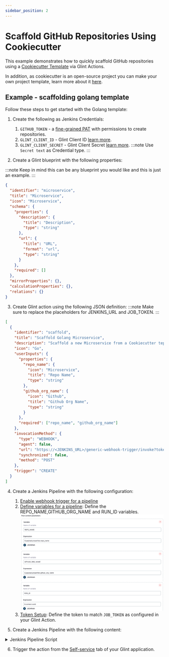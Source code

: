 ```yaml
---
sidebar_position: 2
---
```


# Scaffold GitHub Repositories Using Cookiecutter

This example demonstrates how to quickly scaffold GitHub repositories using a [Cookiecutter Template](https://www.cookiecutter.io/templates) via Glint Actions.

In addition, as cookiecutter is an open-source project you can make your own project template, learn more about it [here](https://cookiecutter.readthedocs.io/en/2.0.2/tutorials.html#create-your-very-own-cookiecutter-project-template).

## Example - scaffolding golang template

Follow these steps to get started with the Golang template:

1. Create the following as Jenkins Credentials:

   1. `GITHUB_TOKEN` - a [fine-grained PAT](https://github.com/settings/tokens?type=beta) with permissions to create repositories.
   2. `GLINT_CLIENT_ID` - Glint Client ID [learn more](/build-your-software-catalog/custom-integration/api/#get-api-token).
   3. `GLINT_CLIENT_SECRET` - Glint Client Secret [learn more](/build-your-software-catalog/custom-integration/api/#get-api-token).
      :::note
      Use `Secret text` as Credential type.
      :::

2. Create a Glint blueprint with the following properties:

:::note
Keep in mind this can be any blueprint you would like and this is just an example.
:::

```json showLineNumbers
{
  "identifier": "microservice",
  "title": "Microservice",
  "icon": "Microservice",
  "schema": {
    "properties": {
      "description": {
        "title": "Description",
        "type": "string"
      },
      "url": {
        "title": "URL",
        "format": "url",
        "type": "string"
      }
    },
    "required": []
  },
  "mirrorProperties": {},
  "calculationProperties": {},
  "relations": {}
}
```

3. Create Glint action using the following JSON definition:
   :::note
   Make sure to replace the placeholders for JENKINS_URL and JOB_TOKEN.
   :::

```json showLineNumbers
[
  {
    "identifier": "scaffold",
    "title": "Scaffold Golang Microservice",
    "description": "Scaffold a new Microservice from a Cookiecutter teplate",
    "icon": "Go",
    "userInputs": {
      "properties": {
        "repo_name": {
          "icon": "Microservice",
          "title": "Repo Name",
          "type": "string"
        },
        "github_org_name": {
          "icon": "Github",
          "title": "Github Org Name",
          "type": "string"
        }
      },
      "required": ["repo_name", "github_org_name"]
    },
    "invocationMethod": {
      "type": "WEBHOOK",
      "agent": false,
      "url": "https://<JENKINS_URL>/generic-webhook-trigger/invoke?token=<JOB_TOKEN>",
      "synchronized": false,
      "method": "POST"
    },
    "trigger": "CREATE"
  }
]
```

4. Create a Jenkins Pipeline with the following configuration:

   1. [Enable webhook trigger for a pipeline](../jenkins-pipeline.md#enabling-webhook-trigger-for-a-pipeline)
   2. [Define variables for a pipeline](../jenkins-pipeline.md#defining-variables): Define the REPO_NAME,GITHUB_ORG_NAME and RUN_ID variables.
      ![Define Vars](../../../../../static/img/self-service-actions/setup-backend/jenkins-pipeline/scaffold-jenkins-vars.png)
   3. [Token Setup](../jenkins-pipeline.md#token-setup): Define the token to match `JOB_TOKEN` as configured in your Glint Action.

5. Create a Jenkins Pipeline with the following content:

<details>
<summary>Jenkins Pipeline Script</summary>

```yml showLineNumbers
import groovy.json.JsonSlurper

pipeline {
    agent any

    environment {
        COOKIECUTTER_TEMPLATE = 'https://github.com/lacion/cookiecutter-golang'
        REPO_NAME = "${REPO_NAME}"
        GITHUB_ORG_NAME = "${GITHUB_ORG_NAME}"
        SCAFFOLD_DIR = "scaffold_${REPO_NAME}"
        GLINT_ACCESS_TOKEN = ""
        GLINT_BLUEPRINT_ID = "microservice"
        GLINT_RUN_ID = "${RUN_ID}"
    }

    stages {
        stage('Get access token') {
            steps {
                script {
                    withCredentials([
                        string(credentialsId: 'GLINT_CLIENT_ID', variable: 'GLINT_CLIENT_ID'),
                        string(credentialsId: 'GLINT_CLIENT_SECRET', variable: 'GLINT_CLIENT_SECRET')
                    ]) {
                        // Execute the curl command and capture the output
                        def result = sh(returnStdout: true, script: """
                            accessTokenPayload=\$(curl -X POST \
                                -H "Content-Type: application/json" \
                                -d '{"clientId": "${GLINT_CLIENT_ID}", "clientSecret": "${GLINT_CLIENT_SECRET}"}' \
                                -s "https://api.useglint.io/v1/auth/access_token")
                            echo \$accessTokenPayload
                        """)

                        // Parse the JSON response using JsonSlurper
                        def jsonSlurper = new JsonSlurper()
                        def payloadJson = jsonSlurper.parseText(result.trim())

                        // Access the desired data from the payload
                        GLINT_ACCESS_TOKEN = payloadJson.accessToken
                    }

                }
            }
        } // end of stage Get access token

        stage('Create Github Repository') {
            steps {
                script {
                    def logs_report_response = sh(script: """
                        curl -X POST \
                          -H "Content-Type: application/json" \
                          -H "Authorization: Bearer ${GLINT_ACCESS_TOKEN}" \
                          -d '{"message": "Creating GitHub repository: ${REPO_NAME} in GitHub org: ${GITHUB_ORG_NAME}..."}' \
                             "https://api.useglint.io/v1/actions/runs/${GLINT_RUN_ID}/logs"
                    """, returnStdout: true)

                    println(logs_report_response)
                }
                script {
                    withCredentials([string(credentialsId: 'GITHUB_TOKEN', variable: 'GITHUB_TOKEN')]) {
                        sh """

                            curl -i -H 'Authorization: token ${GITHUB_TOKEN}' \\
                            -d '{
                                "name": "${REPO_NAME}", "private": true
                                }' \\
                            https://api.github.com/orgs/${GITHUB_ORG_NAME}/repos
                        """
                    }
                }
            }
        } // end of stage Create Github Repository

        stage('Scaffold Cookiecutter Template') {
            steps {
                script {
                    def logs_report_response = sh(script: """
                        curl -X POST \
                          -H "Content-Type: application/json" \
                          -H "Authorization: Bearer ${GLINT_ACCESS_TOKEN}" \
                          -d '{"message": "Scaffolding ${REPO_NAME}..."}' \
                             "https://api.useglint.io/v1/actions/runs/${GLINT_RUN_ID}/logs"
                    """, returnStdout: true)

                    println(logs_report_response)
                }
                script {
                    withCredentials([
                        string(credentialsId: 'GITHUB_USERNAME', variable: 'GITHUB_USERNAME'),
                        string(credentialsId: 'GITHUB_TOKEN', variable: 'GITHUB_TOKEN')
                    ]) {
                        def yamlContent = """
default_context:
  full_name: "Full Name"
  github_username: "githubuser"
  app_name: "${REPO_NAME}"
  project_short_description": "A Golang project."
  docker_hub_username: "dockerhubuser"
  docker_image: "dockerhubuser/alpine-base-image:latest"
  docker_build_image: "dockerhubuser/alpine-golang-buildimage"
"""
                    // Write the YAML content to a file
                    writeFile(file: 'cookiecutter.yaml', text: yamlContent)

                        sh("""
                            rm -rf ${SCAFFOLD_DIR} ${REPO_NAME}
                            git clone https://${GITHUB_USERNAME}:${GITHUB_TOKEN}@github.com/${GITHUB_ORG_NAME}/${REPO_NAME}

                            cookiecutter ${COOKIECUTTER_TEMPLATE} --output-dir ${SCAFFOLD_DIR} --no-input --config-file cookiecutter.yaml -f

                            rm -rf ${SCAFFOLD_DIR}/${REPO_NAME}/.git*
                            cp -r ${SCAFFOLD_DIR}/${REPO_NAME}/* "${REPO_NAME}/"

                            cd ${REPO_NAME}
                            git config user.name "Jenkins Pipeline Bot"
                            git config user.email "jenkins-pipeline[bot]@users.noreply.jenkins.com"
                            git add .
                            git commit -m "Scaffolded project ${REPO_NAME}"
                            git push -u origin main
                            cd ..

                            rm -rf ${SCAFFOLD_DIR} ${REPO_NAME}
                        """)
                    }

                }
            }
        } // end of stage Clone Cookiecutter Template

        stage('CREATE Microservice entity') {
            steps {
                script {
                    def logs_report_response = sh(script: """
                        curl -X POST \
                          -H "Content-Type: application/json" \
                          -H "Authorization: Bearer ${GLINT_ACCESS_TOKEN}" \
                          -d '{"message": "Creating ${REPO_NAME} Microservice Glint entity..."}' \
                             "https://api.useglint.io/v1/actions/runs/${GLINT_RUN_ID}/logs"
                    """, returnStdout: true)

                    println(logs_report_response)
                }
                script {
                    def status_report_response = sh(script: """
						curl --location --request POST "https://api.useglint.io/v1/blueprints/$GLINT_BLUEPRINT_ID/entities?upsert=true&run_id=$GLINT_RUN_ID&create_missing_related_entities=true" \
        --header "Authorization: Bearer $GLINT_ACCESS_TOKEN" \
        --header "Content-Type: application/json" \
        --data-raw '{
				"identifier": "${REPO_NAME}",
				"title": "${REPO_NAME}",
				"properties": {"description":"${REPO_NAME} golang project","url":"https://github.com/${GITHUB_ORG_NAME}/${REPO_NAME}"},
				"relations": {}
			}'

                    """, returnStdout: true)

                    println(status_report_response)
                }
            }
        } // end of stage CREATE Microservice entity

        stage('Update Glint Run Status') {
            steps {
                script {
                    def status_report_response = sh(script: """
                        curl -X PATCH \
                          -H "Content-Type: application/json" \
                          -H "Authorization: Bearer ${GLINT_ACCESS_TOKEN}" \
                          -d '{"status":"SUCCESS", "message": {"run_status": "Scaffold Jenkins Pipeline completed successfully!"}}' \
                             "https://api.useglint.io/v1/actions/runs/${GLINT_RUN_ID}"
                    """, returnStdout: true)

                    println(status_report_response)
                }
            }
        } // end of stage Update Glint Run Status
    }

    post {

        failure {
            // Update Glint Run failed.
            script {
                def status_report_response = sh(script: """
                    curl -X PATCH \
                        -H "Content-Type: application/json" \
                        -H "Authorization: Bearer ${GLINT_ACCESS_TOKEN}" \
                        -d '{"status":"FAILURE", "message": {"run_status": "Failed to Scaffold ${REPO_NAME}"}}' \
                            "https://api.useglint.io/v1/actions/runs/${GLINT_RUN_ID}"
                """, returnStdout: true)

                println(status_report_response)
            }
        }

        // Clean after build
        always {
            cleanWs(cleanWhenNotBuilt: false,
                    deleteDirs: true,
                    disableDeferredWipeout: false,
                    notFailBuild: true,
                    patterns: [[pattern: '.gitignore', type: 'INCLUDE'],
                               [pattern: '.propsfile', type: 'EXCLUDE']])
        }
    }
}
```

</details>

6. Trigger the action from the [Self-service](https://app.useglint.io/self-serve) tab of your Glint application.
